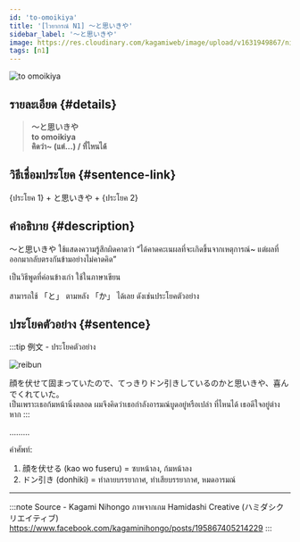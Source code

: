 ```yaml
---
id: 'to-omoikiya'
title: '[ไวยากรณ์ N1] 〜と思いきや'
sidebar_label: '〜と思いきや'
image: https://res.cloudinary.com/kagamiweb/image/upload/v1631949867/nihongo/grammar/n1/reibun/to-omoikiya.jpg
tags: [n1]
---
```


![to omoikiya](https://res.cloudinary.com/kagamiweb/image/upload/v1640445360/nihongo/grammar/n1/to-omoikiya.jpg)

## รายละเอียด {#details}

> **〜と思いきや**  
> **to omoikiya**  
> **คิดว่า~ (แต่...) / ที่ไหนได้**

## วิธีเชื่อมประโยค {#sentence-link}

{ประโยค 1} + と思いきや + {ประโยค 2}

## คำอธิบาย {#description}

〜と思いきや ใช้แสดงความรู้สึกผิดคาดว่า “ได้คาดคะเนผลที่จะเกิดขึ้นจากเหตุการณ์~ แต่ผลที่ออกมากลับตรงกันข้ามอย่างไม่คาดคิด”

เป็นวิธีพูดที่ค่อนข้างเก่า ใช้ในภาษาเขียน

สามารถใช้ 「と」 ตามหลัง 「か」 ได้เลย ดังเช่นประโยคตัวอย่าง

## ประโยคตัวอย่าง {#sentence}

:::tip 例文 - ประโยคตัวอย่าง

![reibun](https://res.cloudinary.com/kagamiweb/image/upload/v1631949867/nihongo/grammar/n1/reibun/to-omoikiya.jpg)

顔を伏せて固まっていたので、てっきりドン引きしているのかと思いきや、喜んでくれていた。  
เป็นเพราะเธอก้มหน้านิ่งตลอด ผมจึงคิดว่าเธอกำลังอารมณ์บูดอยู่หรือเปล่า ที่ไหนได้ เธอดีใจอยู่ต่างหาก
:::

.........

คำศัพท์:
1. 顔を伏せる (kao wo fuseru) = ซบหน้าลง, ก้มหน้าลง
2. ドン引き (donhiki) = ทำลายบรรยากาศ, ทำเสียบรรยากาศ, หมดอารมณ์

---
:::note Source - Kagami Nihongo
ภาพจากเกม Hamidashi Creative (ハミダシクリエイティブ)  
https://www.facebook.com/kagaminihongo/posts/195867405214229
:::